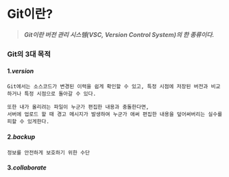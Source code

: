 # Git이란?

>##### **Git**이란 버전 관리 시스템(VSC, Version Control System)의 한 종류이다. 


### Git의 3대 목적

#### 1.*version*
```
Git에서는 소스코드가 변경된 이력을 쉽게 확인할 수 있고, 특정 시점에 저장된 버전과 비교하거나 특정 시점으로 돌아갈 수 있다.

또한 내가 올리려는 파일이 누군가 편집한 내용과 충돌한다면, 
서버에 업로드 할 때 경고 메시지가 발생하여 누군가 애써 편집한 내용을 덮어써버리는 실수를 피할 수 있게한다. 

```


#### 2.*backup*
```
정보를 안전하게 보호하기 위한 수단 
```

#### 3.*collaborate*

